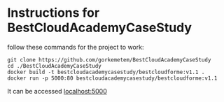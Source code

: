 # Instructions for BestCloudAcademyCaseStudy

follow these commands for the project to work:

```
git clone https://github.com/gorkemetem/BestCloudAcademyCaseStudy
cd ./BestCloudAcademyCaseStudy
docker build -t bestcloudacademycasestudy/bestcloudforme:v1.1 .
docker run -p 5000:80 bestcloudacademycasestudy/bestcloudforme:v1.1
```

It can be accessed [localhost:5000](http://localhost:5000)



